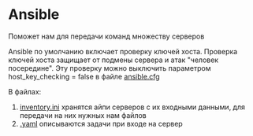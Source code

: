 # Ansible
Поможет нам для передачи команд множеству серверов

Ansible по умолчанию включает проверку ключей хоста. 
Проверка ключей хоста защищает от подмены сервера и атак "человек посередине".
Эту проверку можно выключить параметром host_key_checking = false в файле [ansible.cfg](https://github.com/Fireng/Load-Stress-DDoS-Test/blob/main/ansible/ansible.cfg)

В файлах:
1) [inventory.ini](https://github.com/Fireng/Load-Stress-DDoS-Test/blob/main/ansible/inventory.ini) хранятся айпи серверов с их входными данными, для передачи на них нужных нам файлов
2) [.yaml]() описываются задачи при входе на сервер

